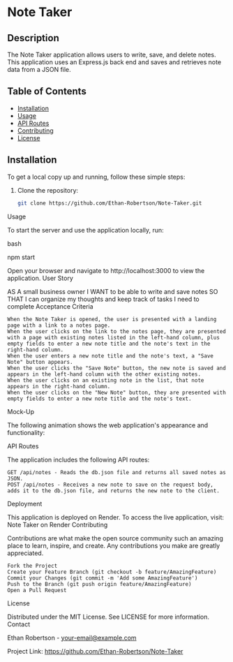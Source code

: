 # Note Taker

## Description

The Note Taker application allows users to write, save, and delete notes. This application uses an Express.js back end and saves and retrieves note data from a JSON file.

## Table of Contents

- [Installation](#installation)
- [Usage](#usage)
- [API Routes](#api-routes)
- [Contributing](#contributing)
- [License](#license)

## Installation

To get a local copy up and running, follow these simple steps:

1. Clone the repository:
   ```bash
   git clone https://github.com/Ethan-Robertson/Note-Taker.git

Usage

To start the server and use the application locally, run:

bash

npm start

Open your browser and navigate to http://localhost:3000 to view the application.
User Story

AS A small business owner
I WANT to be able to write and save notes
SO THAT I can organize my thoughts and keep track of tasks I need to complete
Acceptance Criteria

    When the Note Taker is opened, the user is presented with a landing page with a link to a notes page.
    When the user clicks on the link to the notes page, they are presented with a page with existing notes listed in the left-hand column, plus empty fields to enter a new note title and the note's text in the right-hand column.
    When the user enters a new note title and the note's text, a "Save Note" button appears.
    When the user clicks the "Save Note" button, the new note is saved and appears in the left-hand column with the other existing notes.
    When the user clicks on an existing note in the list, that note appears in the right-hand column.
    When the user clicks on the "New Note" button, they are presented with empty fields to enter a new note title and the note's text.

Mock-Up

The following animation shows the web application's appearance and functionality:

API Routes

The application includes the following API routes:

    GET /api/notes - Reads the db.json file and returns all saved notes as JSON.
    POST /api/notes - Receives a new note to save on the request body, adds it to the db.json file, and returns the new note to the client.

Deployment

This application is deployed on Render. To access the live application, visit: Note Taker on Render
Contributing

Contributions are what make the open source community such an amazing place to learn, inspire, and create. Any contributions you make are greatly appreciated.

    Fork the Project
    Create your Feature Branch (git checkout -b feature/AmazingFeature)
    Commit your Changes (git commit -m 'Add some AmazingFeature')
    Push to the Branch (git push origin feature/AmazingFeature)
    Open a Pull Request

License

Distributed under the MIT License. See LICENSE for more information.
Contact

Ethan Robertson - your-email@example.com

Project Link: https://github.com/Ethan-Robertson/Note-Taker
